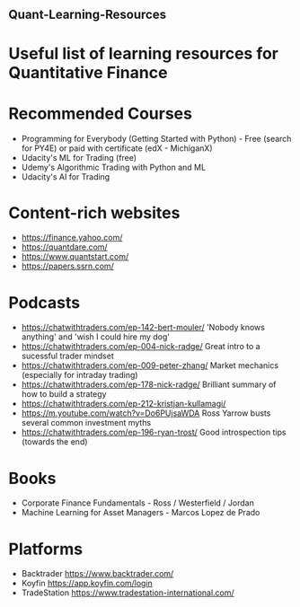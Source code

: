 ## Quant-Learning-Resources
# Useful list of learning resources for Quantitative Finance

# Recommended Courses
- Programming for Everybody (Getting Started with Python) - Free (search for PY4E) or paid with certificate (edX - MichiganX)
- Udacity's ML for Trading (free)
- Udemy's Algorithmic Trading with Python and ML
- Udacity's AI for Trading

# Content-rich websites
- https://finance.yahoo.com/
- https://quantdare.com/
- https://www.quantstart.com/
- https://papers.ssrn.com/

# Podcasts
- https://chatwithtraders.com/ep-142-bert-mouler/ 'Nobody knows anything' and 'wish I could hire my dog' 
- https://chatwithtraders.com/ep-004-nick-radge/ Great intro to a sucessful trader mindset
- https://chatwithtraders.com/ep-009-peter-zhang/ Market mechanics (especially for intraday trading)
- https://chatwithtraders.com/ep-178-nick-radge/  Brilliant summary of how to build a strategy
- https://chatwithtraders.com/ep-212-kristjan-kullamagi/
- https://m.youtube.com/watch?v=Do6PUjsaWDA  Ross Yarrow busts several common investment myths
- https://chatwithtraders.com/ep-196-ryan-trost/ Good introspection tips (towards the end)

# Books
- Corporate Finance Fundamentals - Ross / Westerfield / Jordan
- Machine Learning for Asset Managers - Marcos Lopez de Prado

# Platforms
- Backtrader https://www.backtrader.com/
- Koyfin  https://app.koyfin.com/login
- TradeStation https://www.tradestation-international.com/
